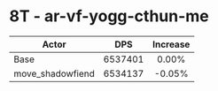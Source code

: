 # 8T - ar-vf-yogg-cthun-me
| Actor | DPS | Increase |
|---|:---:|:---:|
|Base|6537401|0.00%|
|move_shadowfiend|6534137|-0.05%|
